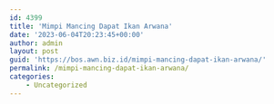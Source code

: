 ```yaml
---
id: 4399
title: 'Mimpi Mancing Dapat Ikan Arwana'
date: '2023-06-04T20:23:45+00:00'
author: admin
layout: post
guid: 'https://bos.awn.biz.id/mimpi-mancing-dapat-ikan-arwana/'
permalink: /mimpi-mancing-dapat-ikan-arwana/
categories:
    - Uncategorized
---
```


